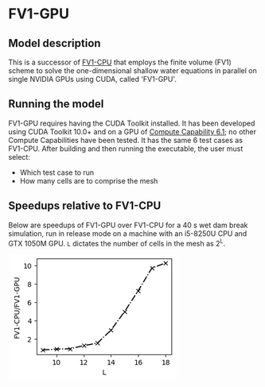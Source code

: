 # FV1-GPU

## Model description

This is a successor of <a href="https://github.com/al0vya/FV1_cpp">FV1-CPU</a> that employs the finite volume (FV1) scheme to solve the one-dimensional shallow water equations in parallel on single NVIDIA GPUs using CUDA, called 'FV1-GPU'.

## Running the model

FV1-GPU requires having the CUDA Toolkit installed. It has been developed using CUDA Toolkit 10.0+ and on a GPU of <a href="https://en.wikipedia.org/wiki/CUDA#Version_features_and_specifications">Compute Capability 6.1</a>; no other Compute Capabilities have been tested. It has the same 6 test cases as FV1-CPU. After building and then running the executable, the user must select:

* Which test case to run
* How many cells are to comprise the mesh

## Speedups relative to FV1-CPU

Below are speedups of FV1-GPU over FV1-CPU for a 40 s wet dam break simulation, run in release mode on a machine with an i5-8250U CPU and GTX 1050M GPU. `L` dictates the number of cells in the mesh as 2<sup>L</sup>.

![speedup](/FV1_GPU_1D/parallelisation_speedup.png)
